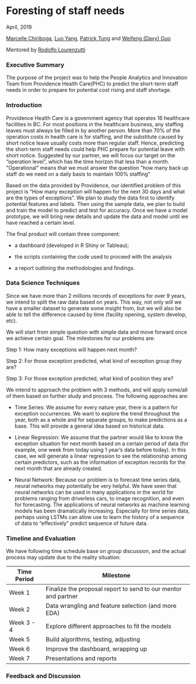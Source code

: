 # Foresting of staff needs


April, 2019                               


[Marcelle Chiriboga](https://github.com/mchiriboga),
[Luo Yang](https://github.com/lyiris22),
[Patrick Tung](https://github.com/tungpatrick) and
[Weifeng (Davy) Guo](https://github.com/DavyGuo)

Mentored by [Rodolfo Lourenzutti](https://github.com/Lourenzutti)


### Executive Summary

The purpose of the project was to help the People Analytics and Innovation Team from Providence Health Care(PHC) to predict the short-term staff needs in order to prepare for potential cost rising and staff shortage.


### Introduction

Providence Health Care is a government agency that operates 16 healthcare facilities in BC. For most positions in the healthcare business, any staffing leaves must always be filled in by another person. More than 70% of the operation costs in health care is for staffing, and the substitute caused by short notice leave usually costs more than regular staff. Hence, predicting the short-term staff needs could help PHC prepare for potential leave with short notice. Suggested by our partner, we will focus our target on the “operation level”, which has the time horizon that less than a month. "Operational" means that we must answer the question "how many back up staff do we need on a daily basis to maintain 100% staffing"

Based on the data provided by Providence, our identified problem of this project is “How many exception will happen for the next 30 days and what are the types of exceptions”. We plan to study the data first to identify potential features and labels. Then using the sample data, we plan to build and train the model to predict and test for accuracy. Once we have a model prototype, we will bring new details and update the data and model until we have reached a certain level.

The final product will contain three component:

- a dashboard (developed in R Shiny or Tableau);

- the scripts containing the code used to proceed with the analysis

- a report outlining the methodologies and findings.


### Data Science Techniques

Since we have more than 2 millions records of exceptions for over 9 years, we intend to split the raw data based on years. This way, not only will we have a smaller dataset to generate some insight from, but we will also be able to tell the difference caused by time (facility opening, system develop, etc).  

We will start from simple question with simple data and move forward once we achieve certain goal. The milestones for our problems are:

Step 1: How many exceptions will happen next month?

Step 2: For those exception predicted, what kind of exception group they are?

Step 3: For those exception predicted, what kind of position they are?


We intend to approach the problem with 3 methods, and will apply some/all of them based on further study and process. The following approaches are:

- Time Series: We assume for every nature year, there is a pattern for exception occurrences. We want to explore the trend throughout the year, both as a whole and for separate groups, to make predictions as a base. This will provide a general idea based on historical data.

- Linear Regression: We assume that the partner would like to know the exception situation for next month based on a certain period of data (for example, one week from today using 1 year’s data before today). In this case, we will generate a linear regression to see the relationship among certain predictors, such as the information of exception records for the next month that are already created.

- Neural Network: Because our problem is to forecast time series data, neural networks may potentially be very helpful. We have seen that neural networks can be used in many applications in the world for problems ranging from driverless cars, to image recognition, and even for forecasting. The applications of neural networks as machine learning models has been dramatically increasing. Especially for time series data, perhaps using LSTMs can allow use to learn the history of a sequence of data to “effectively” predict sequence of future data.


### Timeline and Evaluation

We have following time schedule base on group discussion, and the actual process may update due to the reality situation:

| Time Period | Milestone |
|-----------------|-------------|
| Week 1 | Finalize the proposal report to send to our mentor and partner |
| Week 2 | Data wrangling and feature selection (and more EDA) |
| Week 3 - 4 | Explore different approaches to fit the models |
| Week 5 | Build algorithms, testing, adjusting |
| Week 6 | Improve the dashboard, wrapping up |
| Week 7 | Presentations and reports |


### Feedback and Discussion
